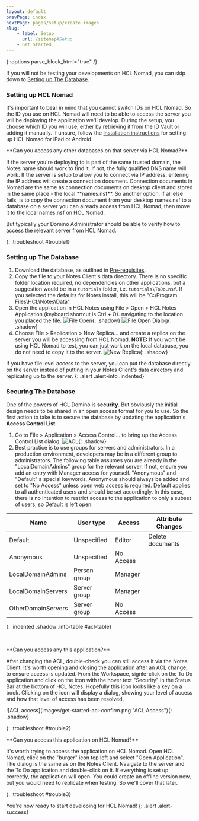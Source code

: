```yaml
---
layout: default
prevPage: index
nextPage: pages/setup/create-images
slug:
    - label: Setup
      url: /sitemap#Setup
    - Get Started
---
```


{::options parse_block_html="true" /}

If you will not be testing your developments on HCL Nomad, you can skip down to [Setting up The Database](#setting-up-the-database).

### Setting up HCL Nomad
It's important to bear in mind that you cannot switch IDs on HCL Nomad. So the ID you use on HCL Nomad will need to be able to access the server you will be deploying the application we'll develop. During the setup, you choose which ID you will use, either by retrieving it from the ID Vault or adding it manually. If unsure, follow the [installation instructions](https://doc.cwpcollaboration.com/nomad/docs/en/user_install_and_setup.html) for setting up HCL Nomad for iPad or Android.

<div><p>**Can you access any other databases on that server via HCL Nomad?**</p><p>If the server you're deploying to is part of the same trusted domain, the Notes name should work to find it. If not, the fully qualified DNS name will work. If the server is setup to allow you to connect via IP address, entering the IP address will create a connection document. Connection documents in Nomad are the same as connection documents on desktop client and stored in the same place - the local **names.nsf**. So another option, if all else fails, is to copy the connection document from your desktop names.nsf to a database on a server you can already access from HCL Nomad, then move it to the local names.nsf on HCL Nomad.</p><p>But typically your Domino Administrator should be able to verify how to access the relevant server from HCL Nomad.</p></div>
{: .troubleshoot #trouble1}

### Setting up The Database
1. Download the database, as outlined in [Pre-requisites](/index#pre-requisites).
1. Copy the file to your Notes Client's data directory. There is no specific folder location required, no dependencies on other applications, but a suggestion would be in a `tutorials` folder, i.e. `tutorials\ToDo.nsf`. If you selected the defaults for Notes install, this will be "C:\Program Files\HCL\Notes\Data".
1. Open the application in HCL Notes using File > Open > HCL Notes Application (keyboard shortcut is Ctrl + O). navigating to the location you placed the file.
![File Open](images/get-started-open.png "File Open"){: .shadow}
![File Open Dialog](images/get-started-open-dialog.png "Open Dialog"){: .shadow}
1. Choose File > Replication > New Replica... and create a replica on the server you will be accessing from HCL Nomad. **NOTE:** If you won't be using HCL Nomad to test, you can just work on the local database, you do not need to copy it to the server.
![New Replica](images/get-started-new-replica.png "New Replica"){: .shadow}

If you have file level access to the server, you can put the database directly on the server instead of putting in your Notes Client's data directory and replicating up to the server.
{: .alert .alert-info .indented}

### Securing The Database
One of the powers of HCL Domino is **security**. But obviously the initial design needs to be shared in an open access format for you to use. So the first action to take is to secure the database by updating the application's **Access Control List**.
1. Go to File > Application > Access Control... to bring up the Access Control List dialog.
![ACL](images/get-started-acl.png "Access Control List"){: .shadow}
1. Best practice is to use groups for servers and administrators. In a production environment, developers may be in a different group to administrators. The following table assumes you are already in the "LocalDomainAdmins" group for the relevant server. If not, ensure you add an entry with Manager access for yourself. "Anonymous" and "Default" a special keywords. Anonymous should always be added and set to "No Access" unless open web access is required. Default applies to all authenticated users and should be set accordingly. In this case, there is no intention to restrict access to the application to only a subset of users, so Default is left open.

|Name               |User type       |Access       |Attribute Changes|
|-------------------|----------------|-------------|-----------------|
|Default            |Unspecified     |Editor       |Delete documents |
|Anonymous          |Unspecified     |No Access    |                 |
|LocalDomainAdmins  |Person group    |Manager      |                 |
|LocalDomainServers |Server group    |Manager      |                 |
|OtherDomainServers |Server group    |No Access    |                 |
{: .indented .shadow .info-table #acl-table}

<br/>

<div><p>**Can you access any this application?**</p><p>After changing the ACL, double-check you can still access it via the Notes Client. It's worth opening and closing the application after an ACL change, to ensure access is updated. From the Workspace, signle-click on the To Do application and click on the icon with the hover text "Security" in the Status Bar at the bottom of HCL Notes. Hopefully this icon looks like a key on a book. Clicking on the icon will display a dialog, showing your level of access and how that level of access has been resolved.</p><p>![ACL access](images/get-started-acl-confirm.png "ACL Access"){: .shadow}</p></div>
{: .troubleshoot #trouble2}

<br/>

<div><p>**Can you access this application on HCL Nomad?**</p><p>It's worth trying to access the application on HCL Nomad. Open HCL Nomad, click on the "burger" icon top left and select "Open Application". The dialog is the same as on the Notes Client. Navigate to the server and the To Do application and double-click on it. If everything is set up correctly, the application will open. You could create an offline version now, but you would need to replicate when testing. So we'll cover that later.</p></div>
{: .troubleshoot #trouble3}

<br/>

You're now ready to start developing for HCL Nomad!
{: .alert .alert-success}
